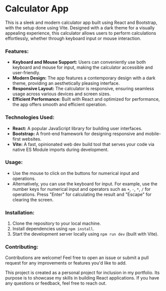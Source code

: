 # Calculator App

This is a sleek and modern calculator app built using React and Bootstrap, with the setup done using Vite. Designed with a dark theme for a visually appealing experience, this calculator allows users to perform calculations effortlessly, whether through keyboard input or mouse interaction.


### Features:

- **Keyboard and Mouse Support:** Users can conveniently use both keyboard and mouse for input, making the calculator accessible and user-friendly.
- **Modern Design:** The app features a contemporary design with a dark theme, providing an aesthetically pleasing interface.
- **Responsive Layout:** The calculator is responsive, ensuring seamless usage across various devices and screen sizes.
- **Efficient Performance:** Built with React and optimized for performance, the app offers smooth and efficient operation.


### Technologies Used:

- **React:** A popular JavaScript library for building user interfaces.
- **Bootstrap:** A front-end framework for designing responsive and mobile-first websites.
- **Vite:** A fast, opinionated web dev build tool that serves your code via native ES Module imports during development.


### Usage:

- Use the mouse to click on the buttons for numerical input and operations.
- Alternatively, you can use the keyboard for input. For example, use the number keys for numerical input and operators such as `+`, `-`, `*`, `/` for operations. Press "Enter" for calculating the result and "Escape" for clearing the screen.


### Installation:

1. Clone the repository to your local machine.
2. Install dependencies using `npm install`.
3. Start the development server locally using `npm run dev` (built with Vite).


### Contributing:

Contributions are welcome! Feel free to open an issue or submit a pull request for any improvements or features you'd like to add.


This project is created as a personal project for inclusion in my portfolio. Its purpose is to showcase my skills in building React applications. If you have any questions or feedback, feel free to reach out.